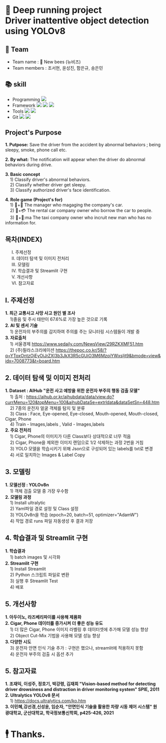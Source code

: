 # 🤖 Deep running project</br>Driver inattentive object detection using YOLOv8
## 👥 Team
- Team name : 🐝 New bees (뉴비즈)
- Team members : 조서현, 윤성진, 함은규, 송은민
## :books: skill
- Programming <img src="https://img.shields.io/badge/Python-3776AB?style=for-the-badge&logo=Python&logoColor=white">
- Framework <img src="https://img.shields.io/badge/PyTorch-EE4C2C?style=for-the-badge&logo=PyTorch&logoColor=white"> <img src="https://img.shields.io/badge/OpenCV-5C3EE8?style=for-the-badge&logo=OpenCV&logoColor=white"> <img src="https://img.shields.io/badge/Streamlit-FF4B4B?style=for-the-badge&logo=Streamlit&logoColor=white">
- Tools <img src="https://img.shields.io/badge/jupyter-F37626?style=for-the-badge&logo=jupyter&logoColor=white"> <img src="https://img.shields.io/badge/visualstudiocode-007ACC?style=for-the-badge&logo=visualstudiocode&logoColor=white">
- Git <img src="https://img.shields.io/badge/Git-F05032?style=for-the-badge&logo=jupyter&logoColor=white"> <img src="https://img.shields.io/badge/github-181717?style=for-the-badge&logo=github&logoColor=white">

## **Project's Purpose**
 **1. Putpose:** Save the driver from the accident by abnormal behaviors ; being sleepy, smoke, phone call etc.   
 
 **2. By what:** The notification will appear when the driver do abnormal behaviors during drive.   
 
 **3. Basic concept**   
&nbsp;&nbsp;&nbsp; 1) Classify driver's  abnormal behaviors.   
&nbsp;&nbsp;&nbsp; 2) Classify whether driver get sleepy.   
&nbsp;&nbsp;&nbsp; 3) Classify authorized driver's face identification.   
 
 **4. Role game (Project's for)**   
&nbsp;&nbsp;&nbsp; 1) 🚙+🏢 The manager who magaging the company's car.    
&nbsp;&nbsp;&nbsp; 2) 🚙+💳 The rental car company owner who borrow the car to people.    
&nbsp;&nbsp;&nbsp; 3) 🚖+👤:ma The taxi company owner who incruit new man who has no information for.   

## 목차(INDEX)
&emsp;&ensp;Ⅰ. 주제선정</br>&emsp;&ensp;Ⅱ. 데이터 탐색 및 이미지 전처리</br>&emsp;&ensp;Ⅲ. 모델링</br>&emsp;&ensp;Ⅳ. 학습결과 및 Streamlit 구현</br>&emsp;&ensp;Ⅴ. 개선사항</br>&emsp;&ensp;Ⅵ. 참고자료

## Ⅰ. 주제선정
  **1. 최근 교통사고 사망 사고 원인 별 조사**</br>
       &nbsp;&nbsp;&nbsp; 1)졸음 및 주시 태만이 67.6%로 가장 높은 것으로 기록</br>
  **2. AI 및 센서 기술**</br>
       &nbsp;&nbsp;&nbsp; 1) 운전자의 부주의를 감지하여 주의를 주는 모니터링 시스템들이 개발 중</br>
  **3. 자료출처**</br>
       &nbsp;&nbsp;&nbsp; 1) 서울경제 https://www.sedaily.com/NewsView/29RZKXMF51.htm</br>
       &nbsp;&nbsp;&nbsp; 2) (주)필라스크리에이션 https://thepoc.co.kr/58/?q=YToxOntzOjEyOiJrZXl3b3JkX3R5cGUiO3M6MzoiYWxsIjt9&bmode=view&idx=7008773&t=board.htm

## 2. 데이터 탐색 및 이미지 전처리
  **1. Dataset : AIHub "운전 사고 예방을 위한 운전자 부주의 행동 검출 모델"** </br>
       &nbsp;&nbsp;&nbsp; 1) 출처 : https://aihub.or.kr/aihubdata/data/view.do?currMenu=120&topMenu=100&aihubDataSe=extrldata&dataSetSn=448.htm</br>
       &nbsp;&nbsp;&nbsp; 2) 7종의 운전자 얼굴 객체를 탐지 및 분류</br>
       &nbsp;&nbsp;&nbsp; 3) Class : Face, Eye-opened, Eye-closed, Mouth-opened, Mouth-closed, Cigar, Phone</br>
       &nbsp;&nbsp;&nbsp; 4) Train - Images,labels , Valid - Images,labels</br>
  **2. 주요 전처리**</br>
       &nbsp;&nbsp;&nbsp; 1) Cigar, Phone의 이미지가 다른 Class보다 상대적으로 너무 적음</br>
       &nbsp;&nbsp;&nbsp; 2) Cigar, Phone을 제외한 이미지 랜덤으로 1/2 삭제하는 과정 2번을 거침</br>
       &nbsp;&nbsp;&nbsp; 3) YOLO 모델을 학습시키기 위해 Json으로 구성되어 있는 labels를 txt로 변경</br>
       &nbsp;&nbsp;&nbsp; 4) 서로 일치하는 Images & Label Copy

## 3. 모델링
  **1. 모델선정 : YOLOv8n** </br>
       &nbsp;&nbsp;&nbsp; 1) 객체 검출 모델 중 가장 우수함</br>
  **2. 모델링 과정**</br>
       &nbsp;&nbsp;&nbsp; 1) Install ultralytic</br>
       &nbsp;&nbsp;&nbsp; 2) Yaml파일 경로 설정 및 Class 설정</br>
       &nbsp;&nbsp;&nbsp; 3) YOLOv8n을 학습 (epoch=20, batch=51, optimizer="AdamW")</br>
       &nbsp;&nbsp;&nbsp; 4) 작업 경로 runs 파일 자동생성 후 결과 저장

## 4. 학습결과 및 Streamlit 구현
  **1. 학습결과** </br>
       &nbsp;&nbsp;&nbsp; 1) batch images 및 시각화</br>
  **2. Streamlit 구현**</br>
       &nbsp;&nbsp;&nbsp; 1) Install Streamlit</br>
       &nbsp;&nbsp;&nbsp; 2) Python 스크립트 파일로 변환</br>
       &nbsp;&nbsp;&nbsp; 3) 실행 후 Streamlit Test</br>
       &nbsp;&nbsp;&nbsp; 4) 배포

## 5. 개선사항
  **1. 아두이노, 라즈베리파이를 사용해 제품화** </br>
  **2. Cigar, Phone 데이터를 증가시켜 더 좋은 성능 유도**</br>
       &nbsp;&nbsp;&nbsp; 1) 더 많은 Cigar, Phone 이미지 라벨링 후 데이터셋에 추가해 모델 성능 향상 </br>
       &nbsp;&nbsp;&nbsp; 2) Object Cut-Mix 기법을 사용해 모델 성능 향상</br>
  **3. 다양한 시도**</br>
       &nbsp;&nbsp;&nbsp; 3) 운전자 안면 인식 기술 추가 : 구현은 했으나, streamlit에 적용하지 못함</br>
       &nbsp;&nbsp;&nbsp; 4) 운전자 부주의 검출 시 옵션 추가

## 5. 참고자료
  **1. 조재익, 이성주, 정호기, 박강령, 김재희 "Vision-based method for detecting driver drowsiness and distraction in driver monitoring system" SPIE, 2011** </br>
  **2. Ultralytics YOLOv8 문서**</br>
       &nbsp;&nbsp;&nbsp; 1) https://docs.ultralytics.com/ko.htm</br>
  **3. 이민혜,강선경,신성윤, 임순자, "안면인식 기술을 활용한 차량 시동 제어 시스템" 원광대학교, 군산대학교, 학국정보통신학회, p425-426, 2021**</br>


# 🕴️ Thanks.
